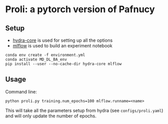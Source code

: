 # Proli: a pytorch version of Pafnucy

## Setup

* [hydra-core](https://hydra.cc/docs/intro/) is used for setting up all the options
* [mlflow](https://mlflow.org/) is used to build an experiment notebook

```commandline
conda env create -f environment.yml
conda activate MD_DL_BA_env
pip install --user --no-cache-dir hydra-core mlflow
```

## Usage

Command line:

```commandline
python proli.py training.num_epochs=100 mlflow.runname=<name>
```

This will take all the parameters setup from hydra (see `configs/proli.yaml`) and will only update the number of epochs.
